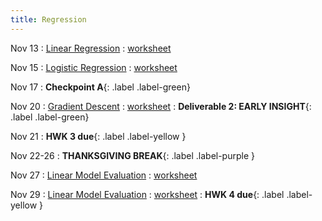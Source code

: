 ```yaml
---
title: Regression
---
```


Nov 13 
: [Linear Regression](https://github.com/gallettilance/Data-Science-Fundamentals/raw/main/lecture_18/18_Linear_Regression.pdf) 
  : [worksheet](https://github.com/gallettilance/Data-Science-Fundamentals/blob/main/lecture_18/worksheet_18.ipynb) 

Nov 15 
: [Logistic Regression](https://github.com/gallettilance/Data-Science-Fundamentals/raw/main/lecture_19/19_Logistic_Regression.pdf) 
  : [worksheet](https://github.com/gallettilance/Data-Science-Fundamentals/blob/main/lecture_19/worksheet_19.ipynb) 

Nov 17
    : **Checkpoint A**{: .label .label-green} 

Nov 20 
: [Gradient Descent](https://github.com/gallettilance/Data-Science-Fundamentals/raw/main/lecture_20/20_Gradient_Descent.pdf) 
  : [worksheet](https://github.com/gallettilance/Data-Science-Fundamentals/blob/main/lecture_20/worksheet_20.ipynb) 
    : **Deliverable 2: EARLY INSIGHT**{: .label .label-green}

Nov 21
    : **HWK 3 due**{: .label .label-yellow } 

Nov 22-26 
: **THANKSGIVING BREAK**{: .label .label-purple }

Nov 27 
: [Linear Model Evaluation](https://github.com/gallettilance/Data-Science-Fundamentals/raw/main/lecture_21/21_Linear_Model_Evaluation.pdf) 
  : [worksheet](https://github.com/gallettilance/Data-Science-Fundamentals/blob/main/lecture_21/worksheet_21.ipynb) 

Nov 29
: [Linear Model Evaluation](https://github.com/gallettilance/Data-Science-Fundamentals/raw/main/lecture_22/22_Linear_Model_Evaluation.pdf)
  : [worksheet](https://github.com/gallettilance/Data-Science-Fundamentals/blob/main/lecture_22/worksheet_22.ipynb) 
    : **HWK 4 due**{: .label .label-yellow } 
